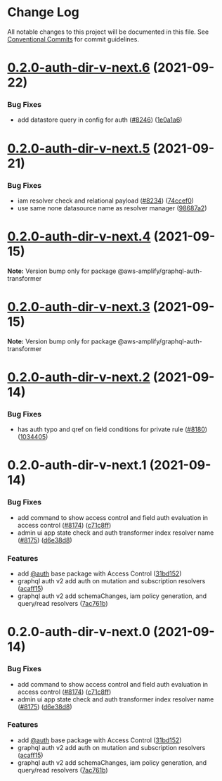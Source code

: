 # Change Log

All notable changes to this project will be documented in this file.
See [Conventional Commits](https://conventionalcommits.org) for commit guidelines.

# [0.2.0-auth-dir-v-next.6](https://github.com/aws-amplify/amplify-cli/compare/@aws-amplify/graphql-auth-transformer@0.2.0-auth-dir-v-next.5...@aws-amplify/graphql-auth-transformer@0.2.0-auth-dir-v-next.6) (2021-09-22)


### Bug Fixes

* add datastore query in config for auth ([#8246](https://github.com/aws-amplify/amplify-cli/issues/8246)) ([1e0a1a6](https://github.com/aws-amplify/amplify-cli/commit/1e0a1a6e03176636851485c0c996db1aff9b94fd))





# [0.2.0-auth-dir-v-next.5](https://github.com/aws-amplify/amplify-cli/compare/@aws-amplify/graphql-auth-transformer@0.2.0-auth-dir-v-next.4...@aws-amplify/graphql-auth-transformer@0.2.0-auth-dir-v-next.5) (2021-09-21)


### Bug Fixes

* iam resolver check and relational payload ([#8234](https://github.com/aws-amplify/amplify-cli/issues/8234)) ([74ccef0](https://github.com/aws-amplify/amplify-cli/commit/74ccef041a22e92a501f2cedd3bacb4f5bfc1cc6))
* use same none datasource name as resolver manager ([98687a2](https://github.com/aws-amplify/amplify-cli/commit/98687a22fc5ff8ee4bd64a268d5aaf3e0a3942e8))





# [0.2.0-auth-dir-v-next.4](https://github.com/aws-amplify/amplify-cli/compare/@aws-amplify/graphql-auth-transformer@0.2.0-auth-dir-v-next.3...@aws-amplify/graphql-auth-transformer@0.2.0-auth-dir-v-next.4) (2021-09-15)

**Note:** Version bump only for package @aws-amplify/graphql-auth-transformer





# [0.2.0-auth-dir-v-next.3](https://github.com/aws-amplify/amplify-cli/compare/@aws-amplify/graphql-auth-transformer@0.2.0-auth-dir-v-next.2...@aws-amplify/graphql-auth-transformer@0.2.0-auth-dir-v-next.3) (2021-09-15)

**Note:** Version bump only for package @aws-amplify/graphql-auth-transformer





# [0.2.0-auth-dir-v-next.2](https://github.com/aws-amplify/amplify-cli/compare/@aws-amplify/graphql-auth-transformer@0.2.0-auth-dir-v-next.1...@aws-amplify/graphql-auth-transformer@0.2.0-auth-dir-v-next.2) (2021-09-14)


### Bug Fixes

* has auth typo and qref on field conditions for private rule ([#8180](https://github.com/aws-amplify/amplify-cli/issues/8180)) ([1034405](https://github.com/aws-amplify/amplify-cli/commit/1034405d096182f2ae73984416fdaddeee762b64))





# 0.2.0-auth-dir-v-next.1 (2021-09-14)


### Bug Fixes

* add command to show access control and field auth evaluation in access control ([#8174](https://github.com/aws-amplify/amplify-cli/issues/8174)) ([c71c8ff](https://github.com/aws-amplify/amplify-cli/commit/c71c8ff4950dd07478d7c16d42a6dc96518fc97d))
* admin ui app state check and auth transformer index resolver name ([#8175](https://github.com/aws-amplify/amplify-cli/issues/8175)) ([d6e38d8](https://github.com/aws-amplify/amplify-cli/commit/d6e38d87d1d82b05679ddd602ddc514eb1d1cf87))


### Features

* add [@auth](https://github.com/auth) base package with Access Control ([31bd152](https://github.com/aws-amplify/amplify-cli/commit/31bd15276e3bf2e86f5b188bf581d3abbf7ab223))
* graphql auth v2 add auth on mutation and subscription resolvers ([acaff15](https://github.com/aws-amplify/amplify-cli/commit/acaff150efa7da285330e718aaf3fc36cae465d8))
* graphql auth v2 add schemaChanges, iam policy generation, and query/read resolvers ([7ac761b](https://github.com/aws-amplify/amplify-cli/commit/7ac761b422c23f09eea2602f147ebfd6052e5c80))





# 0.2.0-auth-dir-v-next.0 (2021-09-14)


### Bug Fixes

* add command to show access control and field auth evaluation in access control ([#8174](https://github.com/aws-amplify/amplify-cli/issues/8174)) ([c71c8ff](https://github.com/aws-amplify/amplify-cli/commit/c71c8ff4950dd07478d7c16d42a6dc96518fc97d))
* admin ui app state check and auth transformer index resolver name ([#8175](https://github.com/aws-amplify/amplify-cli/issues/8175)) ([d6e38d8](https://github.com/aws-amplify/amplify-cli/commit/d6e38d87d1d82b05679ddd602ddc514eb1d1cf87))


### Features

* add [@auth](https://github.com/auth) base package with Access Control ([31bd152](https://github.com/aws-amplify/amplify-cli/commit/31bd15276e3bf2e86f5b188bf581d3abbf7ab223))
* graphql auth v2 add auth on mutation and subscription resolvers ([acaff15](https://github.com/aws-amplify/amplify-cli/commit/acaff150efa7da285330e718aaf3fc36cae465d8))
* graphql auth v2 add schemaChanges, iam policy generation, and query/read resolvers ([7ac761b](https://github.com/aws-amplify/amplify-cli/commit/7ac761b422c23f09eea2602f147ebfd6052e5c80))
